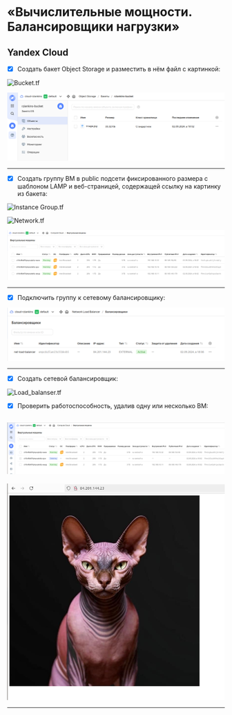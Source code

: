 # «Вычислительные мощности. Балансировщики нагрузки»  

## Yandex Cloud 

- [x] Создать бакет Object Storage и разместить в нём файл с картинкой:

![Bucket.tf](https://github.com/RziankinS/devops-netology/blob/d280b95e92d4c35dcd4c14b6a97b1e3243404d04/terraform/15.2/bucket.tf)

![1](https://github.com/RziankinS/devops-netology/blob/3695e585fa3c6599dc2b5b389e9a220fb304d9ea/screen/15.2/1.png)

--- 
- [x] Создать группу ВМ в public подсети фиксированного размера с шаблоном LAMP и веб-страницей, содержащей ссылку на картинку из бакета:

![Instance Group.tf](https://github.com/RziankinS/devops-netology/blob/d280b95e92d4c35dcd4c14b6a97b1e3243404d04/terraform/15.2/instance-group.tf)

![Network.tf](https://github.com/RziankinS/devops-netology/blob/5137d2a4ecbd12ae1e4942f9d6f0a6aa9337fc35/terraform/15.2/network.tf)

![2](https://github.com/RziankinS/devops-netology/blob/3695e585fa3c6599dc2b5b389e9a220fb304d9ea/screen/15.2/2.png)

---
 
- [x] Подключить группу к сетевому балансировщику:

![3](https://github.com/RziankinS/devops-netology/blob/3695e585fa3c6599dc2b5b389e9a220fb304d9ea/screen/15.2/3.png)

---
- [x] Создать сетевой балансировщик:

![Load_balanser.tf](https://github.com/RziankinS/devops-netology/blob/d280b95e92d4c35dcd4c14b6a97b1e3243404d04/terraform/15.2/lb.tf)

- [x] Проверить работоспособность, удалив одну или несколько ВМ:

![4](https://github.com/RziankinS/devops-netology/blob/3695e585fa3c6599dc2b5b389e9a220fb304d9ea/screen/15.2/4.png)
---

![5](https://github.com/RziankinS/devops-netology/blob/3695e585fa3c6599dc2b5b389e9a220fb304d9ea/screen/15.2/5.png)

---
